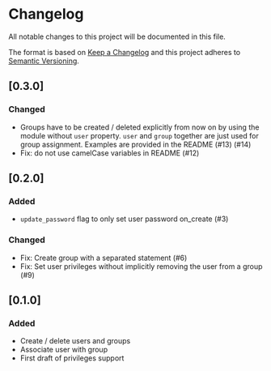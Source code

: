 # Changelog
All notable changes to this project will be documented in this file.

The format is based on [Keep a Changelog](http://keepachangelog.com/en/1.0.0/)
and this project adheres to [Semantic Versioning](http://semver.org/spec/v2.0.0.html).

## [0.3.0]
### Changed
- Groups have to be created / deleted explicitly from now on by using the module without `user` property.
  `user` and `group` together are just used for group assignment. Examples are provided in the README (#13) (#14)
- Fix: do not use camelCase variables in README (#12)

## [0.2.0]
### Added
- `update_password` flag to only set user password on_create (#3)

### Changed
- Fix: Create group with a separated statement (#6)
- Fix: Set user privileges without implicitly removing the user from a group (#9)


## [0.1.0]
### Added
- Create / delete users and groups
- Associate user with group
- First draft of privileges support